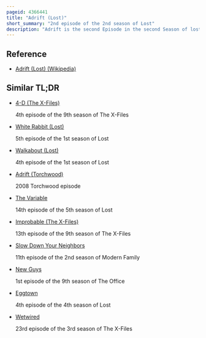 ```yaml
---
pageid: 4366441
title: "Adrift (Lost)"
short_summary: "2nd episode of the 2nd season of Lost"
description: "Adrift is the second Episode in the second Season of lost and the 27th Episode overall. The Episode was directed by stephen Williams and written by steven Maeda and Leonard Dick. It first aired on the american Broadcasting Company on 28 September 2005. In the Episode flashbacks depict Michael Dawson's Struggles for the Custody of his Son Walt Lloyd. The Realtime Events show michael and Sawyer who just lost their Raft become hostile Towards each other as they drift back to shore while Kate Austen and John Locke enter the mysterious Hatch and Encounter Desmond Hume."
---
```


## Reference

- [Adrift (Lost) (Wikipedia)](https://en.wikipedia.org/?curid=4366441)

## Similar TL;DR

- [4-D (The X-Files)](/tldr/en/4-d-the-x-files)

  4th episode of the 9th season of The X-Files

- [White Rabbit (Lost)](/tldr/en/white-rabbit-lost)

  5th episode of the 1st season of Lost

- [Walkabout (Lost)](/tldr/en/walkabout-lost)

  4th episode of the 1st season of Lost

- [Adrift (Torchwood)](/tldr/en/adrift-torchwood)

  2008 Torchwood episode

- [The Variable](/tldr/en/the-variable)

  14th episode of the 5th season of Lost

- [Improbable (The X-Files)](/tldr/en/improbable-the-x-files)

  13th episode of the 9th season of The X-Files

- [Slow Down Your Neighbors](/tldr/en/slow-down-your-neighbors)

  11th episode of the 2nd season of Modern Family

- [New Guys](/tldr/en/new-guys)

  1st episode of the 9th season of The Office

- [Eggtown](/tldr/en/eggtown)

  4th episode of the 4th season of Lost

- [Wetwired](/tldr/en/wetwired)

  23rd episode of the 3rd season of The X-Files
